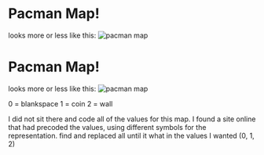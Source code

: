 
# Pacman Map!

looks more or less like this:
![pacman map](http://springfiles.com/sites/default/files/images/spring/spring-maps/layoutki63.jpg)


# Pacman Map!

looks more or less like this:
![pacman map](http://springfiles.com/sites/default/files/images/spring/spring-maps/layoutki63.jpg)

0 = blankspace
1 = coin
2 = wall

I did not sit there and code all of the values for this map. I found a site online that had precoded the values, using different symbols for the representation. find and replaced all until it what in the values I wanted (0, 1, 2)
